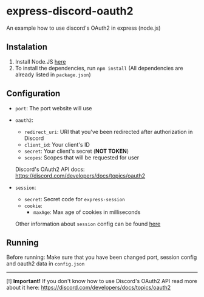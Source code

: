 # express-discord-oauth2
An example how to use discord's OAuth2 in express (node.js)

## Instalation
1. Install Node.JS [here](https://nodejs.org/)
2. To install the dependencies, run `npm install` (All dependencies are already listed in `package.json`)


## Configuration
* `port`: The port website will use
* `oauth2`:
  * `redirect_uri`: URI that you've been redirected after authorization in Discord
  * `client_id`: Your client's ID
  * `secret`: Your client's secret (**NOT TOKEN**)
  * `scopes`: Scopes that will be requested for user
  
  Discord's OAuth2 API docs: https://discord.com/developers/docs/topics/oauth2
* `session`:
  * `secret`: Secret code for `express-session`
  * `cookie`:
    * `maxAge`: Max age of cookies in milliseconds
  
  Other information about `session` config can be found [here](https://www.npmjs.com/package/express-session)
  

## Running
Before running: Make sure that you have been changed port, session config and oauth2 data in `config.json`

----------------
[!] **Important!** If you don't know how to use Discord's OAuth2 API read more about it here: https://discord.com/developers/docs/topics/oauth2
